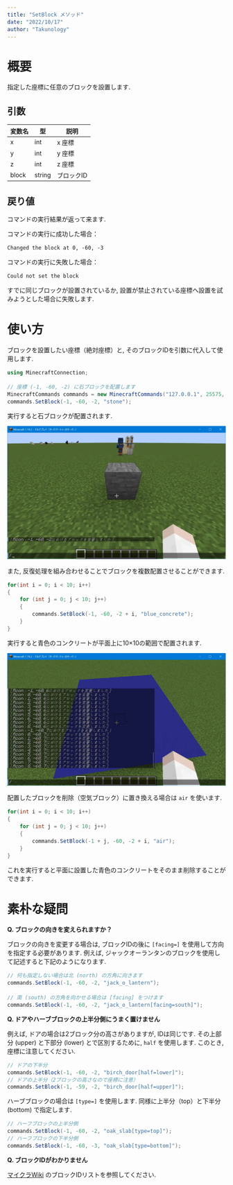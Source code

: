 ```yaml
---
title: "SetBlock メソッド"
date: "2022/10/17"
author: "Takunology"
---
```


# 概要
指定した座標に任意のブロックを設置します.

## 引数

|変数名|型|説明|
|--|--|--|
|x|int|x 座標|
|y|int|y 座標|
|z|int|z 座標|
|block|string|ブロックID|

## 戻り値
コマンドの実行結果が返って来ます.

コマンドの実行に成功した場合：

```txt
Changed the block at 0, -60, -3
```

コマンドの実行に失敗した場合：

```txt
Could not set the block
```

すでに同じブロックが設置されているか, 設置が禁止されている座標へ設置を試みようとした場合に失敗します.

# 使い方
ブロックを設置したい座標（絶対座標）と, そのブロックIDを引数に代入して使用します.

```cs
using MinecraftConnection;

// 座標 (-1, -60, -2) に石ブロックを配置します
MinecraftCommands commands = new MinecraftCommands("127.0.0.1", 25575, "minecraft");
commands.SetBlock(-1, -60, -2, "stone");
```

実行すると石ブロックが配置されます.

![](https://raw.githubusercontent.com/takunology/MinecraftConnection-docs/main/ver2/MinecraftCommands/Method/media/SetBlock_01.webp)

また, 反復処理を組み合わせることでブロックを複数配置させることができます.

```cs
for(int i = 0; i < 10; i++)
{
    for (int j = 0; j < 10; j++)
    {
        commands.SetBlock(-1, -60, -2 + i, "blue_concrete");
    }
}
```

実行すると青色のコンクリートが平面上に10×10の範囲で配置されます.


![](https://raw.githubusercontent.com/takunology/MinecraftConnection-docs/main/ver2/MinecraftCommands/Method/media/SetBlock_02.webp)

配置したブロックを削除（空気ブロック）に置き換える場合は `air` を使います. 

```cs
for(int i = 0; i < 10; i++)
{
    for (int j = 0; j < 10; j++)
    {
        commands.SetBlock(-1 + j, -60, -2 + i, "air");
    }
}
```

これを実行すると平面に設置した青色のコンクリートをそのまま削除することができます. 

# 素朴な疑問

**Q. ブロックの向きを変えられますか？**

ブロックの向きを変更する場合は, ブロックIDの後に `[facing=]` を使用して方向を指定する必要があります. 例えば, ジャックオーランタンのブロックを使用して記述すると下記のようになります.

```cs
// 何も指定しない場合は北 (north) の方角に向きます
commands.SetBlock(-1, -60, -2, "jack_o_lantern");

// 南 (south) の方角を向かせる場合は [facing] をつけます
commands.SetBlock(-1, -60, -2, "jack_o_lantern[facing=south]");
```

**Q. ドアやハーブブロックの上半分側にうまく置けません**

例えば, ドアの場合は2ブロック分の高さがありますが, IDは同じです. その上部分 (upper) と下部分 (lower) とで区別するために, `half` を使用します. このとき, 座標に注意してください.

```cs
// ドアの下半分
commands.SetBlock(-1, -60, -2, "birch_door[half=lower]");
// ドアの上半分（2ブロックの高さなので座標に注意）
commands.SetBlock(-1, -59, -2, "birch_door[half=upper]");
```

ハーブブロックの場合は `[type=]` を使用します. 同様に上半分（top）と下半分 (bottom) で指定します.

```cs
// ハーフブロックの上半分側
commands.SetBlock(-1, -60, -2, "oak_slab[type=top]");
// ハーフブロックの下半分側
commands.SetBlock(-1, -60, -3, "oak_slab[type=bottom]");
```

**Q. ブロックIDがわかりません**

[マイクラWiki](https://minecraft.fandom.com/ja/wiki/%E3%83%87%E3%83%BC%E3%82%BF%E5%80%A4/Java_Edition) のブロックIDリストを参照してください.